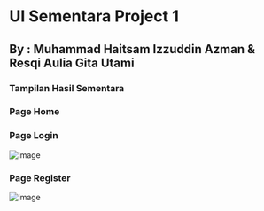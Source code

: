 # UI Sementara Project 1 
## By : Muhammad Haitsam Izzuddin Azman & Resqi Aulia Gita Utami
### Tampilan Hasil Sementara
### Page Home

### Page Login
![image](https://github.com/Sam9100/Project-1/assets/147012328/fc0e6b55-9cc3-4806-ad4c-84344c35e72e)
### Page Register
![image](https://github.com/Sam9100/Project-1/assets/147012328/63fc0db8-39fe-4482-9ba4-eeacc419c18b)
